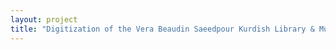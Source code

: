 ```yaml
--- 
layout: project 
title: "Digitization of the Vera Beaudin Saeedpour Kurdish Library & Museum Collection" 
---
```



